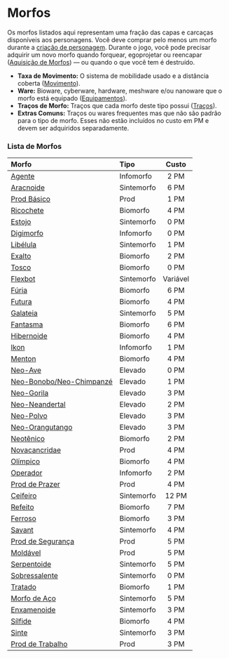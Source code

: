 # Morfos

Os morfos listados aqui representam uma fração das capas e carcaças disponíveis aos personagens. Você deve comprar pelo menos um morfo durante a [criação de personagem](../04/01-character-stats.md). Durante o jogo, você pode precisar adquirir um novo morfo quando forquear, egoprojetar ou reencapar ([Aquisição de Morfos](../15/03-acquiring-morphs.md)) — ou quando o que você tem é destruído.

<!-- CLEANED div class="stat-list" -->

- **Taxa de Movimento:** O sistema de mobilidade usado e a distância coberta ([Movimento](../12/24-movement.md)).
- **Ware:** Bioware, cyberware, hardware, meshware e/ou nanoware que o morfo está equipado ([Equipamentos](../16/05-common-tech-and-ware.md)).
- **Traços de Morfo:** Traços que cada morfo deste tipo possui ([Traços](../04/28-traits.md)).
- **Extras Comuns:** Traços ou wares frequentes mas que não são padrão para o tipo de morfo. Esses não estão incluídos no custo em PM e devem ser adquiridos separadamente.

<!-- CLEANED /div -->

<!-- CLEANED blockquote class="framed-table" -->

### Lista de Morfos

| Morfo                                                                                                           | Tipo       |   Custo    |
|:--------------------------------------------------------------------------------------------------------------- |:---------- |:----------:|
| [Agente](../04/26-infomorphs.md#agent)                                                                          | Infomorfo  | 2&nbsp;PM  |
| [Aracnoide](../04/25-synthmorphs.md#arachnoid)                                                                  | Sintemorfo | 6&nbsp;PM  |
| [Prod Básico](../04/23-pod-biomorphs.md#basic-pod)                                                              | Prod       | 1&nbsp;PM  |
| [Ricochete](../04/22-common-biomorphs.md#bouncer)                                                               | Biomorfo   | 4&nbsp;PM  |
| [Estojo](../04/25-synthmorphs.md#case)                                                                          | Sintemorfo | 0&nbsp;PM  |
| [Digimorfo](../04/26-infomorphs.md#digimorph)                                                                   | Infomorfo  | 0&nbsp;PM  |
| [Libélula](../04/25-synthmorphs.md#dragonfly)                                                                   | Sintemorfo | 1&nbsp;PM  |
| [Exalto](../04/22-common-biomorphs.md#exalt)                                                                    | Biomorfo   | 2&nbsp;PM  |
| [Tosco](../04/22-common-biomorphs.md#flat)                                                                      | Biomorfo   | 0&nbsp;PM  |
| [Flexbot](../04/25-synthmorphs.md#flexbot)                                                                      | Sintemorfo |  Variável  |
| [Fúria](../04/22-common-biomorphs.md#fury)                                                                      | Biomorfo   | 6&nbsp;PM  |
| [Futura](../04/22-common-biomorphs.md#futura)                                                                   | Biomorfo   | 4&nbsp;PM  |
| [Galateia](../04/25-synthmorphs.md#galatea)                                                                     | Sintemorfo | 5&nbsp;PM  |
| [Fantasma](../04/22-common-biomorphs.md#ghost)                                                                  | Biomorfo   | 6&nbsp;PM  |
| [Hibernoide](../04/22-common-biomorphs.md#hibernoid)                                                            | Biomorfo   | 4&nbsp;PM  |
| [Ikon](../04/26-infomorphs.md#ikon)                                                                             | Infomorfo  | 1&nbsp;PM  |
| [Menton](../04/22-common-biomorphs.md#menton)                                                                   | Biomorfo   | 4&nbsp;PM  |
| [Neo-Ave](../04/24-uplift-biomorphs.md#neo-avian)                                                               | Elevado    | 0&nbsp;PM  |
| [Neo-Bonobo/<!-- CLEANED wbr -->Neo-Chimpanzé](../04/24-uplift-biomorphs.md#neo-bonoboneo-chimpanzee) | Elevado    | 1&nbsp;PM  |
| [Neo-Gorila](../04/24-uplift-biomorphs.md#neo-gorilla)                                                          | Elevado    | 3&nbsp;PM  |
| [Neo-Neandertal](../04/24-uplift-biomorphs.md#neo-neanderthal)                                                  | Elevado    | 2&nbsp;PM  |
| [Neo-Polvo](../04/24-uplift-biomorphs.md#neo-octopus)                                                           | Elevado    | 3&nbsp;PM  |
| [Neo-Orangutango](../04/24-uplift-biomorphs.md#neo-orangutan)                                                   | Elevado    | 3&nbsp;PM  |
| [Neotênico](../04/22-common-biomorphs.md#neotenic)                                                              | Biomorfo   | 2&nbsp;PM  |
| [Novacancridae](../04/23-pod-biomorphs.md#novacrab)                                                             | Prod       | 4&nbsp;PM  |
| [Olímpico](../04/22-common-biomorphs.md#olympian)                                                               | Biomorfo   | 4&nbsp;PM  |
| [Operador](../04/26-infomorphs.md#operator)                                                                     | Infomorfo  | 2&nbsp;PM  |
| [Prod de Prazer](../04/23-pod-biomorphs.md#pleasure-pod)                                                        | Prod       | 4&nbsp;PM  |
| [Ceifeiro](../04/25-synthmorphs.md#reaper)                                                                      | Sintemorfo | 12&nbsp;PM |
| [Refeito](../04/22-common-biomorphs.md#remade)                                                                  | Biomorfo   | 7&nbsp;PM  |
| [Ferroso](../04/22-common-biomorphs.md#ruster)                                                                  | Biomorfo   | 3&nbsp;PM  |
| [Savant](../04/25-synthmorphs.md#savant)                                                                        | Sintemorfo | 4&nbsp;PM  |
| [Prod de Segurança](../04/23-pod-biomorphs.md#security-pod)                                                     | Prod       | 5&nbsp;PM  |
| [Moldável](../04/23-pod-biomorphs.md#shaper)                                                                    | Prod       | 5&nbsp;PM  |
| [Serpentoide](../04/25-synthmorphs.md#slitheroid)                                                               | Sintemorfo | 5&nbsp;PM  |
| [Sobressalente](../04/25-synthmorphs.md#spare)                                                                  | Sintemorfo | 0&nbsp;PM  |
| [Tratado](../04/22-common-biomorphs.md#splicer)                                                                 | Biomorfo   | 1&nbsp;PM  |
| [Morfo de Aço](../04/25-synthmorphs.md#steel-morph)                                                             | Sintemorfo | 5&nbsp;PM  |
| [Enxamenoide](../04/25-synthmorphs.md#swarmanoid)                                                               | Sintemorfo | 3&nbsp;PM  |
| [Sílfide](../04/22-common-biomorphs.md#sylph)                                                                   | Biomorfo   | 4&nbsp;PM  |
| [Sinte](../04/25-synthmorphs.md#synth)                                                                          | Sintemorfo | 3&nbsp;PM  |
| [Prod de Trabalho](../04/23-pod-biomorphs.md#worker-pod)                                                        | Prod       | 3&nbsp;PM  |

<!-- CLEANED /blockquote -->
